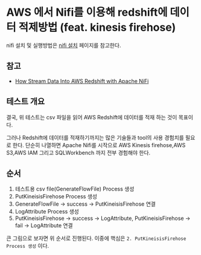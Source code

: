 # AWS 에서 Nifi를 이용해 redshift에 데이터 적제방법 (feat. kinesis firehose)
nifi 설치 및 실행방법은 [nifi 설치](/infi/instrall-nifi.md) 페이지를 참고한다.

## 참고
- [How Stream Data Into AWS Redshift with Apache NiFi](https://www.youtube.com/watch?v=SZrcFlmViBY)

## 테스트 개요
결국, 위 테스트는 csv 파일을 읽어 AWS Redshift에 데이터를 적재 하는 것이 목표이다. 

그러나 Redshift에 데이터를 적재하기까지는 많은 기술들과 tool의 사용 경험치를 필요로 한다. 
단순히 나열하면 Apache Nifi를 시작으로 
AWS Kinesis firehose,AWS S3,AWS IAM 그리고 SQLWorkbench 까지 전부 경험해야 한다.  

## 순서 
1. 테스트용 csv file(GenerateFlowFile) Process 생성 
2. PutKineisisFirehose Process 생성
3. GenerateFlowFile -> success -> PutKineisisFirehose 연결
4. LogAttribute Process 생성
5. PutKineisisFirehose -> success -> LogAttribute, PutKineisisFirehose -> fail -> LogAttribute 연결

큰 그림으로 보자면 위 순서로 진행된다. 이중에 핵심은 `2. PutKineisisFirehose Process 생성` 이다.
